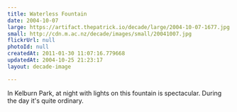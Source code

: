 ```yaml
---
title: Waterless Fountain
date: 2004-10-07
large: https://artifact.thepatrick.io/decade/large/2004-10-07-1677.jpg
small: http://cdn.m.ac.nz/decade/images/small/20041007.jpg
flickrUrl: null
photoId: null
createdAt: 2011-01-30 11:07:16.779668
updatedAt: 2004-10-25 21:23:17
layout: decade-image

---
```

In Kelburn Park, at night with lights on this fountain is spectacular. During the day it's quite ordinary.
